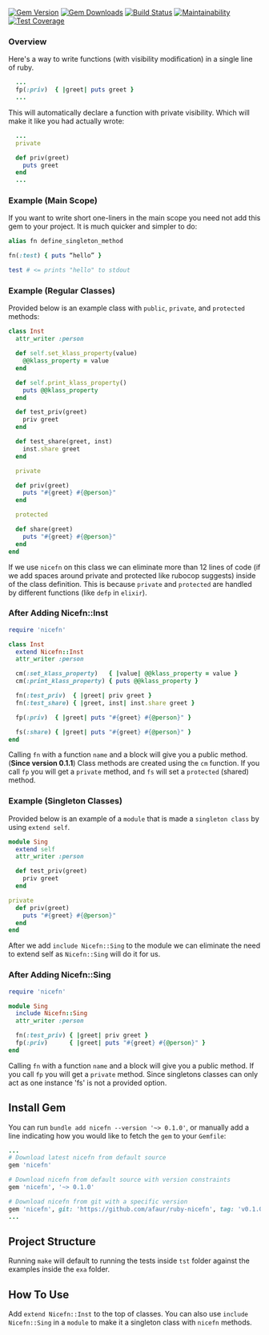 [![Gem Version](https://badge.fury.io/rb/nicefn.svg)](https://rubygems.org/gems/nicefn)
[![Gem Downloads](https://ruby-gem-downloads-badge.herokuapp.com/nicefn?color=brightgreen&type=total)](https://rubygems.org/gems/nicefn)
[![Build Status](https://travis-ci.org/afaur/ruby-nicefn.svg?branch=master)](https://travis-ci.org/afaur/ruby-nicefn)
[![Maintainability](https://api.codeclimate.com/v1/badges/6e10f0a9ac5b168e8821/maintainability)](https://codeclimate.com/github/afaur/ruby-nicefn/maintainability)
[![Test Coverage](https://api.codeclimate.com/v1/badges/6e10f0a9ac5b168e8821/test_coverage)](https://codeclimate.com/github/afaur/ruby-nicefn/test_coverage)

### Overview
Here's a way to write functions (with visibility modification) in a single line of ruby.
```rb
  ...
  fp(:priv)  { |greet| puts greet }
  ...
```
This will automatically declare a function with private visibility. Which will
make it like you had actually wrote:
```rb
  ...
  private

  def priv(greet)
    puts greet
  end
  ...
```

### Example (Main Scope)
If you want to write short one-liners in the main scope you need not add this gem
to your project. It is much quicker and simpler to do:
```rb
alias fn define_singleton_method

fn(:test) { puts “hello” }

test # <= prints "hello" to stdout
```

### Example (Regular Classes)
Provided below is an example class with `public`, `private`, and `protected` methods:
```rb
class Inst
  attr_writer :person

  def self.set_klass_property(value)
    @@klass_property = value
  end

  def self.print_klass_property()
    puts @@klass_property
  end

  def test_priv(greet)
    priv greet
  end

  def test_share(greet, inst)
    inst.share greet
  end

  private

  def priv(greet)
    puts "#{greet} #{@person}"
  end

  protected

  def share(greet)
    puts "#{greet} #{@person}"
  end
end
```
If we use `nicefn` on this class we can eliminate more than 12 lines of code (if
we add spaces around private and protected like rubocop suggests) inside of the
class definition. This is because `private` and `protected` are handled by
different functions (like `defp` in `elixir`).

### After Adding Nicefn::Inst
```rb
require 'nicefn'

class Inst
  extend Nicefn::Inst
  attr_writer :person

  cm(:set_klass_property)   { |value| @@klass_property = value }
  cm(:print_klass_property) { puts @@klass_property }

  fn(:test_priv)  { |greet| priv greet }
  fn(:test_share) { |greet, inst| inst.share greet }

  fp(:priv)  { |greet| puts "#{greet} #{@person}" }

  fs(:share) { |greet| puts "#{greet} #{@person}" }
end
```
Calling `fn` with a function `name` and a block will give you a public method.
(**Since version 0.1.1**) Class methods are created using the `cm` function.
If you call `fp` you will get a `private` method, and `fs` will set a
`protected` (shared) method.

### Example (Singleton Classes)
Provided below is an example of a `module` that is made a `singleton class` by using
`extend self`.
```rb
module Sing
  extend self
  attr_writer :person

  def test_priv(greet)
    priv greet
  end

private
  def priv(greet)
    puts "#{greet} #{@person}"
  end
end
```
After we add `include Nicefn::Sing` to the module we can eliminate the need to
extend self as `Nicefn::Sing` will do it for us.

### After Adding Nicefn::Sing
```rb
require 'nicefn'

module Sing
  include Nicefn::Sing
  attr_writer :person

  fn(:test_priv) { |greet| priv greet }
  fp(:priv)      { |greet| puts "#{greet} #{@person}" }
end
```
Calling `fn` with a function `name` and a block will give you a public method.
If you call `fp` you will get a `private` method. Since singletons classes can
only act as one instance 'fs' is not a provided option.

## Install Gem
You can run `bundle add nicefn --version '~> 0.1.0'`, or manually add a line
indicating how you would like to fetch the `gem` to your `Gemfile`:
```rb
...
# Download latest nicefn from default source
gem 'nicefn'

# Download nicefn from default source with version constraints
gem 'nicefn', '~> 0.1.0'

# Download nicefn from git with a specific version
gem 'nicefn', git: 'https://github.com/afaur/ruby-nicefn', tag: 'v0.1.0'
...
```

## Project Structure
Running `make` will default to running the tests inside `tst` folder against the
examples inside the `exa` folder.

## How To Use
Add `extend Nicefn::Inst` to the top of classes. You can also use `include
Nicefn::Sing` in a `module` to make it a singleton class with `nicefn` methods.
